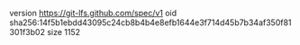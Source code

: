 version https://git-lfs.github.com/spec/v1
oid sha256:14f5b1ebdd43095c24cb8b4b4e8efb1644e3f714d45b7b34af350f81301f3b02
size 1152
